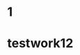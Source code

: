                                                                        
 
# 1 
 
 # testwork12 

 
  
